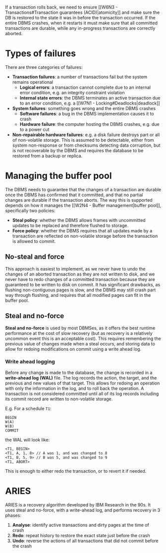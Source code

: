 If a transaction rolls back, we need to ensure [[W6N3 - Transactions#Transaction guarantees (ACID)|atomicity]] and make sure the DB is restored to the state it was in before the transaction occurred. If the entire DBMS crashes, when it restarts it must make sure that all committed transactions are durable, while any in-progress transactions are correctly aborted.
# Types of failures
There are three categories of failures:
- **Transaction failures**: a number of transactions fail but the system remains operational
	- **Logical errors**: a transaction cannot complete due to an internal error condition, e.g. an integrity constraint violation
	- **Internal state errors**: the DBMS terminates an active transaction due to an error condition, e.g. a [[W7N1 - Locking#Deadlocks|deadlock]]
- **System failures**: something goes wrong and the entire DBMS crashes
	- **Software failures**: a bug in the DBMS implementation causes it to crash
	- **Hardware failure**: the computer hosting the DBMS crashes, e.g. due to a power cut
- **Non-repairable hardware failures**: e.g. a disk failure destroys part or all of non-volatile storage. This is assumed to be detectable, either from system non-response or from checksums detecting data corruption, but is not recoverable by the DBMS and requires the database to be restored from a backup or replica.
# Managing the buffer pool
The DBMS needs to guarantee that the changes of a transaction are durable once the DBMS has confirmed that it committed, and that no partial changes are durable if the transaction aborts. The way this is supported depends on how it manages the [[W2N4 - Buffer management|buffer pool]], specifically two policies:
- **Steal policy**: whether the DBMS allows frames with uncommitted updates to be replaced and therefore flushed to storage.
- **Force policy**: whether the DBMS requires that all updates made by a transaction are reflected on non-volatile storage before the transaction is allowed to commit.
## No-steal and force
This approach is easiest to implement, as we never have to undo the changes of an aborted transaction as they are not written to disk, and we never have to redo changes of a committed transaction because they are guaranteed to be written to disk on commit. It has significant drawbacks, as flushing non-contiguous pages is slow, and the DBMS may still crash part way through flushing, and requires that all modified pages can fit in the buffer pool.
## Steal and no-force
**Steal and no-force** is used by most DBMSes, as it offers the best runtime performance at the cost of slow recovery (but as recovery is a relatively uncommon event this is an acceptable cost). This requires remembering the previous value of changes made when a steal occurs, and storing data to allow for redoing modifications on commit using a write ahead log.
### Write ahead logging
Before any change is made to the database, the change is recorded in a **write-ahead log (WAL)** file. The log records the action, the target, and the previous and new values of that target. This allows for redoing an operation with only the information in the log, and to roll back the operation. A transaction is not considered committed until all of its log records including its commit record are written to non-volatile storage.

E.g.
For a schedule `T1`:
```
BEGIN
W(A)
W(B)
COMMIT
```
the WAL will look like:
```
<T1, BEGIN>
<T1, A, 1, 8> // A was 1, and was changed to 8
<T1, B, 5, 9> // B was 5, and was changed to 9
<T1, ABORT>
```
This is enough to either redo the transaction, or to revert it if needed.
# ARIES
ARIES is a recovery algorithm developed by IBM Research in the 90s. It uses steal and no-force, with a write-ahead log, and performs recovery in 3 phases:
1. **Analyse**: identify active transactions and dirty pages at the time of crash
2. **Redo**: repeat history to restore the exact state just before the crash
3. **Undo**: reverse the actions of all transactions that did not commit before the crash